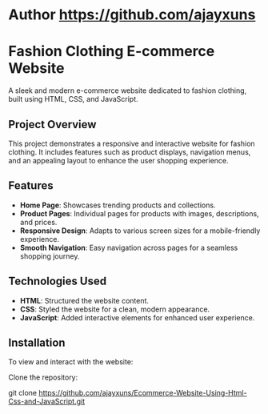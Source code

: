 # Author https://github.com/ajayxuns
# Fashion Clothing E-commerce Website

A sleek and modern e-commerce website dedicated to fashion clothing, built using HTML, CSS, and JavaScript.

## Project Overview

This project demonstrates a responsive and interactive website for fashion clothing. It includes features such as product displays, navigation menus, and an appealing layout to enhance the user shopping experience.

## Features

- **Home Page**: Showcases trending products and collections.
- **Product Pages**: Individual pages for products with images, descriptions, and prices.
- **Responsive Design**: Adapts to various screen sizes for a mobile-friendly experience.
- **Smooth Navigation**: Easy navigation across pages for a seamless shopping journey.

## Technologies Used

- **HTML**: Structured the website content.
- **CSS**: Styled the website for a clean, modern appearance.
- **JavaScript**: Added interactive elements for enhanced user experience.

## Installation

To view and interact with the website:

 Clone the repository:
  
   git clone https://github.com/ajayxuns/Ecommerce-Website-Using-Html-Css-and-JavaScript.git
